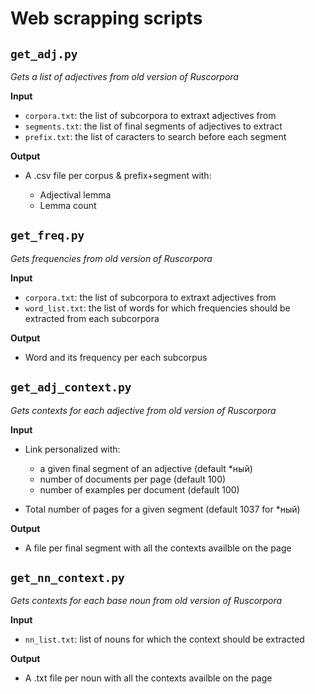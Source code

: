 # Web scrapping scripts

## `get_adj.py` 

*Gets a list of adjectives from old version of Ruscorpora*

**Input**

- `corpora.txt`: the list of subcorpora to extraxt adjectives from
- `segments.txt`: the list of final segments of adjectives to extract
- `prefix.txt`: the list of caracters to search before each segment

**Output**

- A .csv file per corpus & prefix+segment with: 

    - Adjectival lemma
    - Lemma count

## `get_freq.py` 

*Gets frequencies from old version of Ruscorpora*

**Input**

- `corpora.txt`: the list of subcorpora to extraxt adjectives from
- `word_list.txt`: the list of words for which frequencies should be extracted from each subcorpora

**Output**

- Word and its frequency per each subcorpus

## `get_adj_context.py`

*Gets contexts for each adjective from old version of Ruscorpora*

**Input**

- Link personalized with:

    - a given final segment of an adjective (default \*ный)
    - number of documents per page (default 100)
    - number of examples per document (default 100)

- Total number of pages for a given segment (default 1037 for \*ный)

**Output**

- A file per final segment with all the contexts availble on the page

## `get_nn_context.py`

*Gets contexts for each base noun from old version of Ruscorpora*

**Input**

- `nn_list.txt`: list of nouns for which the context should be extracted

**Output**

- A .txt file per noun with all the contexts availble on the page
